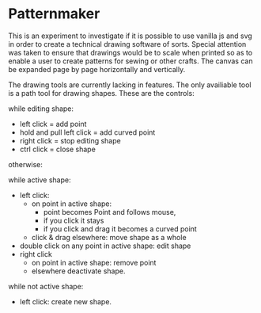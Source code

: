 # Patternmaker

This is an experiment to investigate if it is possible to use vanilla js and svg in order to create a technical drawing software of sorts.
Special attention was taken to ensure that drawings would be to scale when printed so as to enable a user to create patterns for sewing or other crafts. 
The canvas can be expanded page by page horizontally and vertically.

The drawing tools are currently lacking in features. The only availiable tool is a path tool for drawing shapes. These are the controls:

while editing shape:
- left click = add point
- hold and pull left click = add curved point
- right click = stop editing shape
- ctrl click = close shape

otherwise:

while active shape:
- left click:
    - on point in active shape:
        - point becomes Point and follows mouse, 
        - if you click it stays 
        - if you click and drag it becomes a curved point
    - click & drag elsewhere: move shape as a whole
- double click on any point in active shape: edit shape
- right click
    - on point in active shape: remove point
    - elsewhere deactivate shape.

while not active shape:
- left click: create new shape.
